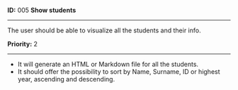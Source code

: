 **ID:** 005 **Show students**

---
The user should be able to visualize all the students and their info.

**Priority:** 2

---
* It will generate an HTML or Markdown file for all the students.
* It should offer the possibility to sort by Name, Surname, ID or highest year, ascending and descending.

